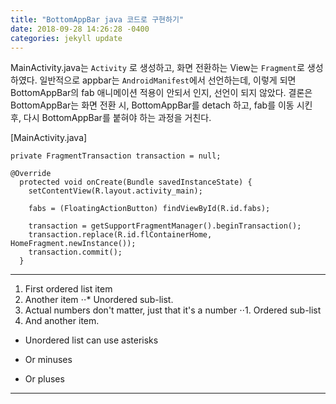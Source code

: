 ```yaml
---
title: "BottomAppBar java 코드로 구현하기"
date: 2018-09-28 14:26:28 -0400
categories: jekyll update
---
```


MainActivity.java는 `Activity` 로 생성하고, 화면 전환하는 View는 `Fragment`로 생성하였다.
일반적으로 appbar는 `AndroidManifest`에서 선언하는데, 이렇게 되면 BottomAppBar의 fab 애니메이션 적용이 안되서 인지, 선언이 되지 않았다. 결론은 BottomAppBar는 화면 전환 시, BottomAppBar를 detach 하고, fab를 이동 시킨 후, 다시 BottomAppBar를 붙혀야 하는 과정을 거친다.

[MainActivity.java]
```
private FragmentTransaction transaction = null;

@Override
  protected void onCreate(Bundle savedInstanceState) {
    setContentView(R.layout.activity_main);

    fabs = (FloatingActionButton) findViewById(R.id.fabs);

    transaction = getSupportFragmentManager().beginTransaction();
    transaction.replace(R.id.flContainerHome, HomeFragment.newInstance());
    transaction.commit();
  }
```
___

1. First ordered list item
2. Another item
⋅⋅* Unordered sub-list.
1. Actual numbers don't matter, just that it's a number
⋅⋅1. Ordered sub-list
4. And another item.

* Unordered list can use asterisks
- Or minuses
+ Or pluses

___
